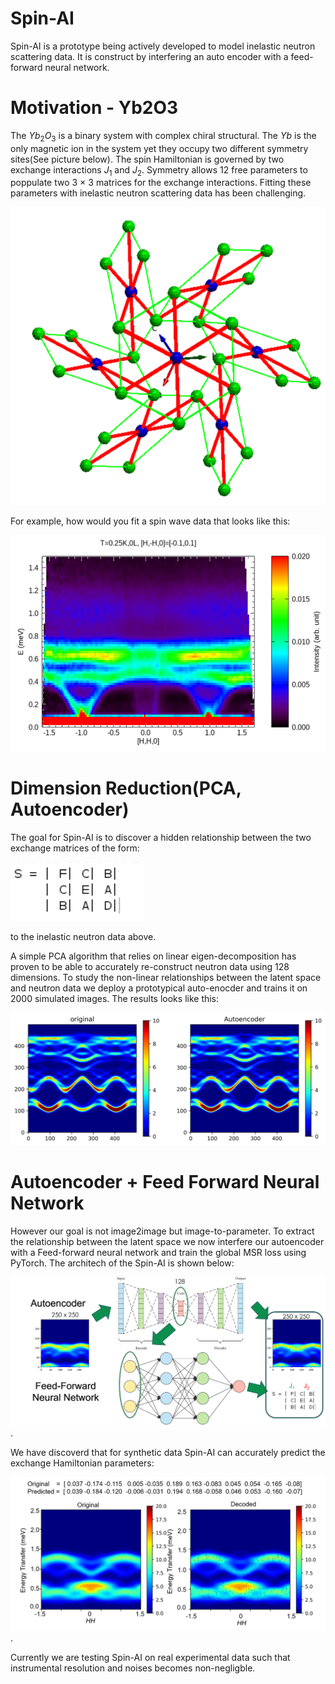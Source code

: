 # Spin-AI

Spin-AI is a prototype being actively developed to model inelastic neutron scattering data. It is construct by interfering an auto encoder with a feed-forward neural network.

# Motivation - Yb2O3

The $Yb_2O_3$ is a binary system with complex chiral structural. The $Yb$ is the only magnetic ion in the system yet they occupy two different symmetry sites(See picture below). The spin Hamiltonian is governed by two exchange interactions $J_1$ and $J_2$. Symmetry allows 12 free parameters to poppulate two 3 $\times$ 3 matrices for the exchange interactions. Fitting these parameters with inelastic neutron scattering data has been challenging.

![alt text](pictures/Picture1.png)

For example, how would you fit a spin wave data that looks like this:

![alt text](pictures/Picture3.png)

# Dimension Reduction(PCA, Autoencoder)
The goal for Spin-AI is to discover a hidden relationship between the two exchange matrices of the form:

![alt text](pictures/Picture2.png)

to the inelastic neutron data above.

A simple PCA algorithm that relies on linear eigen-decomposition has proven to be able to accurately re-construct neutron data using 128 dimensions. To study the non-linear relationships between the latent space and neutron data we deploy a prototypical auto-enocder and trains it on 2000 simulated images. The results looks like this:

![alt text](pictures/Presentation1.png)

# Autoencoder + Feed Forward Neural Network

However our goal is not image2image but image-to-parameter. To extract the relationship between the latent space we now interfere our autoencoder with a Feed-forward neural network and train the global MSR loss using PyTorch. The architech of the Spin-AI is shown below:

![alt text](pictures/Picture4.png).

We have discoverd that for synthetic data Spin-AI can accurately predict the exchange Hamiltonian parameters:

![alt text](pictures/Picture6.png).

Currently we are testing Spin-AI on real experimental data such that instrumental resolution and noises becomes non-negligble.
